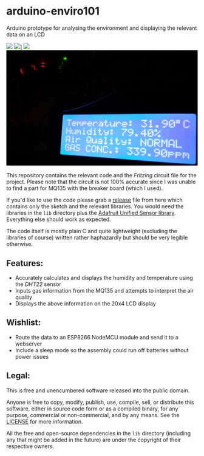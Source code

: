 # arduino-enviro101
Arduino prototype for analysing the environment and displaying the relevant data on an LCD

[![](https://img.shields.io/github/v/release/furquan-lp/arduino-enviro101?include_prereleases&style=flat-square)](https://github.com/furquan-lp/arduino-enviro101/releases) ![](https://img.shields.io/github/release-date-pre/furquan-lp/arduino-enviro101?style=flat-square)] [![](https://img.shields.io/badge/license-public%20domain-blue?style=flat-square)](LICENSE)
![](project.jpg)

This repository contains the relevant code and the _Fritzing_ circuit file for the project. Please note that the circuit is not 100% accurate since I was unable to find a part for MQ135 with the breaker board (which I used).

If you'd like to use the code please grab a [release](https://example.com/) file from here which contains only the sketch and the relevant libraries. You would need the libraries in the `lib` directory plus the [Adafruit Unified Sensor library](https://github.com/adafruit/Adafruit_Sensor). Everything else should work as expected.

The code itself is mostly plain C and quite lightweight (excluding the libraries of course) written rather haphazardly but should be very legible otherwise.

## Features:
* Accurately calculates and displays the humidity and temperature using the _DHT22_ sensor
* Inputs gas information from the MQ135 and attempts to interpret the air quality 
* Displays the above information on the 20x4 LCD display

## Wishlist:
* Route the data to an ESP8266 NodeMCU module and send it to a webserver
* Include a sleep mode so the assembly could run off batteries without power issues

## Legal:
This is free and unencumbered software released into the public domain.

Anyone is free to copy, modify, publish, use, compile, sell, or
distribute this software, either in source code form or as a compiled
binary, for any purpose, commercial or non-commercial, and by any
means. See the [LICENSE](LICENSE) for more information.

All the free and open-source dependencies in the `lib` directory (including any that might be added in the future) are under the copyright of their respective owners.
